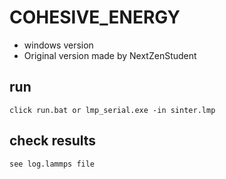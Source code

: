 # COHESIVE_ENERGY
- windows version
- Original version made by NextZenStudent


## run
	click run.bat or lmp_serial.exe -in sinter.lmp


## check results
	see log.lammps file

